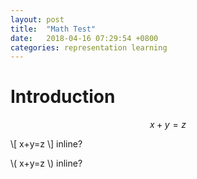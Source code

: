 ```yaml
---
layout: post
title:  "Math Test"
date:   2018-04-16 07:29:54 +0800
categories: representation learning
---
```


# Introduction
$$ x+y=z $$

\\[ x+y=z \\] inline?

\\( x+y=z \\) inline?

